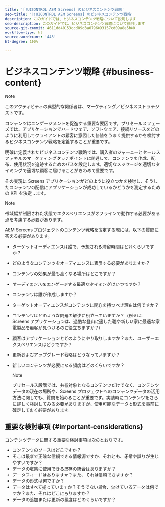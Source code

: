 ```yaml
---
title: '[!UICONTROL AEM Screens] のビジネスコンテンツ戦略'
seo-title: '[!UICONTROL AEM Screens] のビジネスコンテンツ戦略'
description: このガイドでは、ビジネスコンテンツ戦略について説明します
seo-description: このガイドでは、ビジネスコンテンツ戦略について説明します
source-git-commit: 4611dd40153ccd09d3a0796093157cd09a8e5b80
workflow-type: ht
source-wordcount: '443'
ht-degree: 100%

---
```



# ビジネスコンテンツ戦略 {#business-content}

>[!NOTE]
>
>このアクティビティの典型的な関係者は、マーケティング／ビジネスストラテジストです。

コンテンツはエンゲージメントを促進する重要な要因です。プリセールスフェーズでは、アプリケーションでハードウェア、ソフトウェア、接続リソースをどのように利用してクライアントの顧客に意図した価値をうまく提供するかを検討するビジネスコンテンツ戦略を定義することが重要です。

明確に定義されたビジネスコンテンツ戦略では、購入者のジャーニーとセールスファネルのマーケティングタッチポイントに関連して、コンテンツを作成、配布、使用状況を追跡するためのパスを設定します。適切なメッセージを適切なタイミングで適切な顧客に届けることがきわめて重要です。

その実現に Screens アプリケーションがどのように役立つかを検討し、そうしたコンテンツの配信にアプリケーションが成功しているかどうかを測定するための KPI を決定します。

>[!NOTE]
>
>帯域幅が制限された状態でエクスペリエンスがオフラインで動作する必要がある点を考慮する必要があります。

AEM Screens プロジェクトのコンテンツ戦略を策定する際には、以下の質問に答える必要があります。

* ターゲットオーディエンスは誰で、予想される滞留時間はどれくらいですか？
* どのようなコンテンツをオーディエンスに表示する必要がありますか？
* コンテンツの効果が最も高くなる場所はどこですか？
* オーディエンスをエンゲージする最適なタイミングはいつですか？
* コンテンツは誰が作成しますか？
* ターゲットオーディエンスがコンテンツに関心を持つべき理由は何ですか？
* コンテンツはどのような問題の解決に役立っていますか？（例えば、Screens アプリケーションは、過酷な登山に適した靴や新しい家に最適な家電製品を顧客が見つけるのに役立ちますか？）
* 顧客はアプリケーションとどのようにやり取りしますか？また、ユーザーエクスペリエンスはどうですか？
* 更新およびアップグレード戦略はどうなっていますか？
* 新しいコンテンツが必要になる頻度はどのくらいですか？

   >[!NOTE]
   >
   >プリセールス段階では、共有対象となるコンテンツだけでなく、コンテンツデータの現在の場所や、Screens プロジェクトへのコンテンツデータの活用方法に関しても、質問を始めることが重要です。実装時にコンテンツをさらに詳しく検討してみる必要がありますが、使用可能なデータと形式を事前に確定しておく必要があります。

## 重要な検討事項 {#important-considerations}

コンテンツデータに関する重要な検討事項は次のとおりです。

* コンテンツのソースはどこですか？
* そこは最新で正確な信頼できる情報源ですか、それとも、矛盾や誤りが生じやすいですか？
* データの収集に使用できる既存の統合はありますか？
* データフィードはありますか？また、それは信頼できますか？
* データの形式は何ですか？
* データはすべて揃っていますか？そうでない場合、欠けているデータは何ですか？また、それはどこにありますか？
* データの追加または更新の頻度はどのくらいですか？
